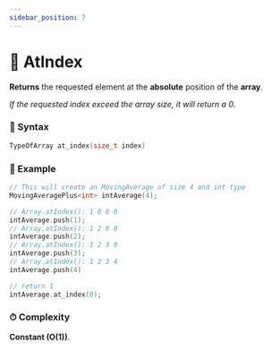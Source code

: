 ```yaml
---
sidebar_position: 7
---
```


# 📍 AtIndex

**Returns** the requested element at the **absolute** position of the **array**.

_If the requested index exceed the array size, it will return a 0._

### 📝 Syntax

```cpp
TypeOfArray at_index(size_t index)
```

### 🔮 Example

```cpp
// This will create an MovingAverage of size 4 and int type
MovingAveragePlus<int> intAverage(4);

// Array.atIndex(): 1 0 0 0
intAverage.push(1);
// Array.atIndex(): 1 2 0 0
intAverage.push(2);
// Array.atIndex(): 1 2 3 0
intAverage.push(3);
// Array.atIndex(): 1 2 3 4
intAverage.push(4)

// return 1
intAverage.at_index(0);
```

### ⏱ Complexity

**Constant (O(1))**.
